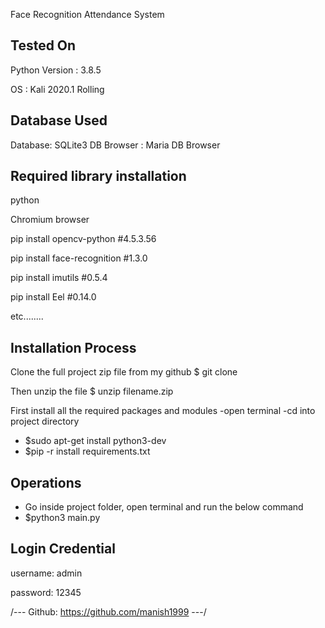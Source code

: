 Face Recognition Attendance System

## Tested On
Python Version : 3.8.5

OS : Kali 2020.1 Rolling

## Database Used

 Database: SQLite3
 DB Browser : Maria DB Browser
 
## Required library installation

python

Chromium browser

pip install opencv-python #4.5.3.56

pip install face-recognition #1.3.0

pip install imutils #0.5.4

pip install Eel #0.14.0

etc........

## Installation Process

Clone the full project zip file from my github
  $ git clone 

Then unzip the file
  $ unzip filename.zip
  
First install all the required packages and modules
  -open terminal
  -cd into project directory
  - $sudo apt-get install python3-dev
  - $pip -r install requirements.txt
  
## Operations 

 - Go inside project folder, open terminal and run the below command
 -  $python3 main.py

## Login Credential

username: admin

password: 12345

/--- 
     Github: https://github.com/manish1999
---/     
     
     
     
     

